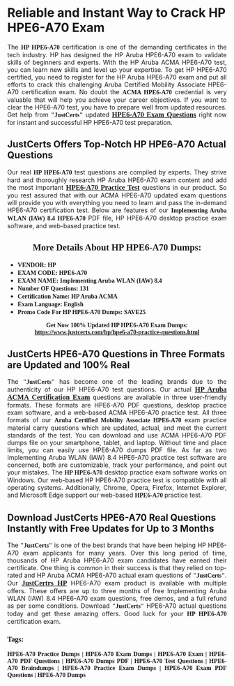 <h1><strong>Reliable and Instant Way to Crack HP HPE6-A70 Exam</strong></h1>

<p style="text-align: justify;">The <span style="font-family:Georgia,serif;"><strong>HP HPE6-A70</strong></span> certification is one of the demanding certificates in the tech industry. HP has designed the HP Aruba HPE6-A70 exam to validate skills of beginners and experts. With the HP Aruba ACMA HPE6-A70 test, you can learn new skills and level up your expertise. To get HP HPE6-A70 certified, you need to register for the HP Aruba HPE6-A70 exam and put all efforts to crack this challenging Aruba Certified Mobility Associate HPE6-A70 certification exam. No doubt the <span style="font-family:Georgia,serif;"><strong>ACMA HPE6-A70</strong></span> credential is very valuable that will help you achieve your career objectives. If you want to clear the HPE6-A70 test, you have to prepare well from updated resources. Get help from <span style="font-size:14px;"><span style="font-family:Georgia,serif;"><strong>"JustCerts"</strong></span></span> updated <a href="https://www.justcerts.com/hp/hpe6-a70-practice-questions.html"><span style="font-size:16px;"><span style="font-family:Georgia,serif;"><strong>HPE6-A70 Exam Questions</strong></span></span></a> right now for instant and successful HP HPE6-A70 test preparation.</p>

<h2><strong>JustCerts Offers Top-Notch HP HPE6-A70 Actual Questions </strong></h2>

<p style="text-align: justify;">Our real <span style="font-family:Georgia,serif;"><strong>HP HPE6-A70</strong></span> test questions are compiled by experts. They strive hard and thoroughly research HP Aruba HPE6-A70 exam content and add the most important <a href="https://www.justcerts.com/hp/hpe6-a70-practice-questions.html"><span style="font-size:16px;"><span style="font-family:Georgia,serif;"><strong>HPE6-A70 Practice Test</strong></span></span></a> questions in our product. So you rest assured that with our ACMA HPE6-A70 updated exam questions will provide you with everything you need to learn and pass the in-demand HPE6-A70 certification test. Below are features of our <span style="font-family:Georgia,serif;"><strong>Implementing Aruba WLAN (IAW) 8.4 HPE6-A70</strong></span> PDF file, HP HPE6-A70 desktop practice exam software, and web-based practice test.</p>

<h2 style="text-align: center;"><strong><span style="font-family:Georgia,serif;">More Details About HP HPE6-A70 Dumps:</span></strong></h2>

<ul>
	<li style="text-align: justify;"><span style="font-size:14px;"><span style="font-family:Georgia,serif;"><strong>VENDOR: HP</strong></span></span></li>
	<li style="text-align: justify;"><span style="font-size:14px;"><span style="font-family:Georgia,serif;"><strong>EXAM CODE: HPE6-A70</strong></span></span></li>
	<li style="text-align: justify;"><span style="font-size:14px;"><span style="font-family:Georgia,serif;"><strong>EXAM NAME: Implementing Aruba WLAN (IAW) 8.4</strong></span></span></li>
	<li style="text-align: justify;"><span style="font-size:14px;"><span style="font-family:Georgia,serif;"><strong>Number OF Questions: 131</strong></span></span></li>
	<li style="text-align: justify;"><span style="font-size:14px;"><span style="font-family:Georgia,serif;"><strong>Certification Name: HP Aruba ACMA</strong></span></span></li>
	<li style="text-align: justify;"><span style="font-size:14px;"><span style="font-family:Georgia,serif;"><strong>Exam Language: English</strong></span></span></li>
	<li style="text-align: justify;"><span style="font-size:14px;"><span style="font-family:Georgia,serif;"><strong>Promo Code For HP HPE6-A70 Dumps: SAVE25</strong></span></span></li>
</ul>

<p style="text-align: center;"><strong><span style="font-family:Georgia,serif;"><span style="font-size:14px;">Get Now 100% Updated HP HPE6-A70 Exam Dumps:</span> <a href="https://www.justcerts.com/hp/hpe6-a70-practice-questions.html">https://www.justcerts.com/hp/hpe6-a70-practice-questions.html</a></span></strong></p>

<h2><strong>JustCerts HPE6-A70 Questions in Three Formats are Updated and 100% Real</strong></h2>

<p style="text-align: justify;">The <span style="font-size:14px;"><span style="font-family:Georgia,serif;"><strong>"JustCerts"</strong></span></span> has become one of the leading brands due to the authenticity of our HP HPE6-A70 test questions. Our actual <a href="https://www.justcerts.com/hp/hp-aruba-certification-exams.html"><span style="font-size:16px;"><span style="font-family:Georgia,serif;"><strong>HP Aruba ACMA Certification Exam</strong></span></span></a> questions are available in three user-friendly formats. These formats are HPE6-A70 PDF questions, desktop practice exam software, and a web-based ACMA HPE6-A70 practice test. All three formats of our <strong><span style="font-family:Georgia,serif;">Aruba Certified Mobility Associate HPE6-A70</span></strong> exam practice material carry questions which are updated, actual, and meet the current standards of the test. You can download and use ACMA HPE6-A70 PDF dumps file on your smartphone, tablet, and laptop. Without time and place limits, you can easily use HPE6-A70 dumps PDF file. As far as two Implementing Aruba WLAN (IAW) 8.4 HPE6-A70 practice test software are concerned, both are customizable, track your performance, and point out your mistakes. The <span style="font-family:Georgia,serif;"><strong>HP HPE6-A70</strong></span> desktop practice exam software works on Windows. Our web-based HP HPE6-A70 practice test is compatible with all operating systems. Additionally, Chrome, Opera, Firefox, Internet Explorer, and Microsoft Edge support our web-based <span style="font-family:Georgia,serif;"><strong>HPE6-A70 </strong></span> practice test.</p>

<h2><strong>Download JustCerts HPE6-A70 Real Questions Instantly with Free Updates for Up to 3 Months</strong></h2>

<p style="text-align: justify;">The <span style="font-family:Georgia,serif;"><span style="font-size:14px;"><strong>"JustCerts"</strong></span></span> is one of the best brands that have been helping HP HPE6-A70 exam applicants for many years. Over this long period of time, thousands of HP Aruba HPE6-A70 exam candidates have earned their certificate. One thing is common in their success is that they relied on top-rated and HP Aruba ACMA HPE6-A70 actual exam questions of <span style="font-family:Georgia,serif;"><span style="font-size:14px;"><strong>"JustCerts"</strong></span></span>. Our <a href="https://www.justcerts.com/hp-certification-exams.html"><span style="font-size:16px;"><span style="font-family:Georgia,serif;"><strong>JustCertrs HP</strong></span></span></a> HPE6-A70 exam product is available with multiple offers. These offers are up to three months of free Implementing Aruba WLAN (IAW) 8.4 HPE6-A70 exam questions, free demos, and a full refund as per some conditions. Download <span style="font-family:Georgia,serif;"><span style="font-size:14px;"><strong>"JustCerts"</strong></span></span> HPE6-A70 actual questions today and get these amazing offers. Good luck for your <span style="font-family:Georgia,serif;"><strong>HP HPE6-A70</strong></span> certification exam.</p>

<h3 style="text-align: justify;"><span style="font-family:Georgia,serif;"><strong>Tags:</strong></span></h3>

<p style="text-align: justify;"><span style="font-family:Georgia,serif;"><strong>HPE6-A70 Practice Dumps | HPE6-A70 Exam Dumps | HPE6-A70 Exam | HPE6-A70 PDF Questions | HPE6-A70 Dumps PDF | HPE6-A70 Test Questions | HPE6-A70 Braindumps | HPE6-A70 Practice Exam Dumps | HPE6-A70 Exam PDF Questions | HPE6-A70 Dumps</strong></span></p>
